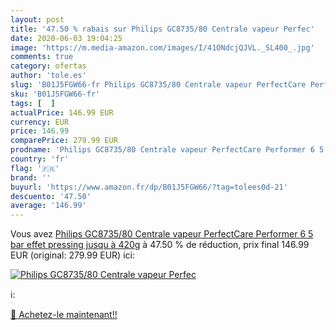 ```yaml
---
layout: post
title: '47.50 % rabais sur Philips GC8735/80 Centrale vapeur Perfec'
date: 2020-06-03 19:04:25
image: 'https://m.media-amazon.com/images/I/41ONdcjQJVL._SL400_.jpg'
comments: true
category: ofertas
author: 'tole.es'
slug: 'B01J5FGW66-fr Philips GC8735/80 Centrale vapeur PerfectCare Performer 6...'
sku: 'B01J5FGW66-fr'
tags: [  ]
actualPrice: 146.99 EUR
currency: EUR
price: 146.99
comparePrice: 279.99 EUR
prodname: 'Philips GC8735/80 Centrale vapeur PerfectCare Performer 6 5 bar effet pressing jusqu à 420g'
country: 'fr'
flag: '🇫🇷'
brand: ''
buyurl: 'https://www.amazon.fr/dp/B01J5FGW66/?tag=tolees0d-21'
descuento: '47.50'
average: '146.99'
---
```


Vous avez [Philips GC8735/80 Centrale vapeur PerfectCare Performer 6 5 bar effet pressing jusqu à 420g](https://www.amazon.fr/dp/B01J5FGW66/?tag=tolees0d-21)  à  47.50 % de réduction, prix final  146.99 EUR (original: 279.99 EUR) ici:

[![Philips GC8735/80 Centrale vapeur Perfec](https://m.media-amazon.com/images/I/41ONdcjQJVL._SL400_.jpg)](https://www.amazon.fr/dp/B01J5FGW66/?tag=tolees0d-21)

ℹ️:


[🛒 Achetez-le maintenant!!](https://www.amazon.fr/dp/B01J5FGW66/?tag=tolees0d-21)
